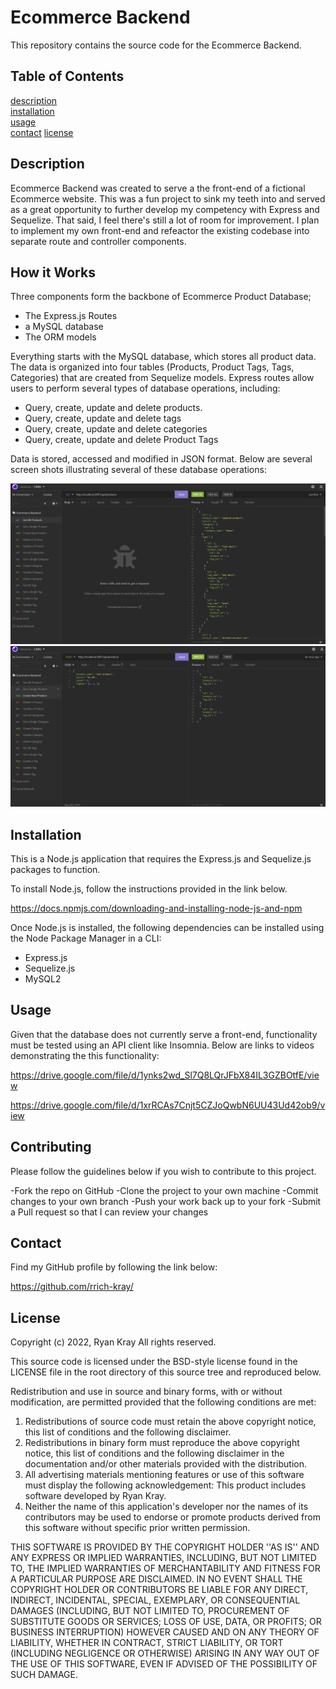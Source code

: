 # Ecommerce Backend

This repository contains the source code for the Ecommerce Backend.

## Table of Contents

[description](#description)  
[installation](#installation)  
[usage](#usage)  
[contact](#contact)
[license](#license)

## Description

Ecommerce Backend was created to serve a the front-end of a fictional Ecommerce website. This was a fun project to sink my teeth into and served as a great opportunity to further develop my competency with Express and Sequelize. That said, I feel there's still a lot of room for improvement. I plan to implement my own front-end and refeactor the existing codebase into separate route and controller components.

## How it Works

Three components form the backbone of Ecommerce Product Database;

- The Express.js Routes
- a MySQL database
- The ORM models

Everything starts with the MySQL database, which stores all product data. The data is organized into four tables (Products, Product Tags, Tags, Categories) that are created from Sequelize models. Express routes allow users to perform several types of database operations, including:

- Query, create, update and delete products.
- Query, create, update and delete tags
- Query, create, update and delete categories
- Query, create, update and delete Product Tags

Data is stored, accessed and modified in JSON format. Below are several screen shots illustrating several of these database operations:

![Get all Products Screenshot](./assets/images/screen1.png)
![Create Product Screenshot](./assets/images/screen2.png)

## Installation

This is a Node.js application that requires the Express.js and Sequelize.js packages to function.

To install Node.js, follow the instructions provided in the link below.

https://docs.npmjs.com/downloading-and-installing-node-js-and-npm

Once Node.js is installed, the following dependencies can be installed using the Node Package Manager in a CLI:

- Express.js
- Sequelize.js
- MySQL2

## Usage

Given that the database does not currently serve a front-end, functionality must be tested using an API client like Insomnia. Below are links to videos demonstrating the this functionality:

https://drive.google.com/file/d/1ynks2wd_Sl7Q8LQrJFbX84IL3GZBOtfE/view

https://drive.google.com/file/d/1xrRCAs7Cnjt5CZJoQwbN6UU43Ud42ob9/view

## Contributing

Please follow the guidelines below if you wish to contribute to this project.

-Fork the repo on GitHub
-Clone the project to your own machine
-Commit changes to your own branch
-Push your work back up to your fork
-Submit a Pull request so that I can review your changes

## Contact

Find my GitHub profile by following the link below:

https://github.com/rrich-kray/

## License

Copyright (c) 2022, Ryan Kray
All rights reserved.

This source code is licensed under the BSD-style license found in the LICENSE file in the root directory of this source tree and reproduced below.

Redistribution and use in source and binary forms, with or without modification, are permitted provided that the following conditions are met:

1. Redistributions of source code must retain the above copyright notice, this list of conditions and the following disclaimer.
2. Redistributions in binary form must reproduce the above copyright notice, this list of conditions and the following disclaimer in the documentation and/or other materials provided with the distribution.
3. All advertising materials mentioning features or use of this software must display the following acknowledgement: This product includes software developed by Ryan Kray.
4. Neither the name of this application's developer nor the names of its contributors may be used to endorse or promote products derived from this software without specific prior written permission.

THIS SOFTWARE IS PROVIDED BY THE COPYRIGHT HOLDER ''AS IS'' AND ANY EXPRESS OR IMPLIED WARRANTIES, INCLUDING, BUT NOT LIMITED TO, THE IMPLIED WARRANTIES OF MERCHANTABILITY AND FITNESS FOR A PARTICULAR PURPOSE ARE DISCLAIMED. IN NO EVENT SHALL THE COPYRIGHT HOLDER OR CONTRIBUTORS BE LIABLE FOR ANY DIRECT, INDIRECT, INCIDENTAL, SPECIAL, EXEMPLARY, OR CONSEQUENTIAL DAMAGES (INCLUDING, BUT NOT LIMITED TO, PROCUREMENT OF SUBSTITUTE GOODS OR SERVICES; LOSS OF USE, DATA, OR PROFITS; OR BUSINESS INTERRUPTION) HOWEVER CAUSED AND ON ANY THEORY OF LIABILITY, WHETHER IN CONTRACT, STRICT LIABILITY, OR TORT (INCLUDING NEGLIGENCE OR OTHERWISE) ARISING IN ANY WAY OUT OF THE USE OF THIS SOFTWARE, EVEN IF ADVISED OF THE POSSIBILITY OF SUCH DAMAGE.
